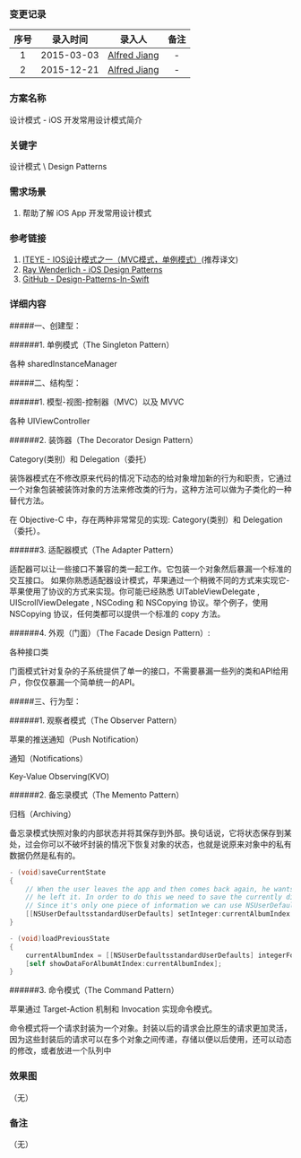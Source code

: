 ### 变更记录

| 序号 | 录入时间 | 录入人 | 备注 |
|:--------:|:--------:|:--------:|:--------:|
| 1 | 2015-03-03 | [Alfred Jiang](https://github.com/viktyz) | - |
| 2 | 2015-12-21 | [Alfred Jiang](https://github.com/viktyz) | - |

### 方案名称

设计模式 - iOS 开发常用设计模式简介

### 关键字

设计模式 \ Design Patterns

### 需求场景

1. 帮助了解 iOS App 开发常用设计模式

### 参考链接

1. [ITEYE - IOS设计模式之一（MVC模式，单例模式）](http://xmuzyq.iteye.com/blog/1942376)(推荐译文)
2. [Ray Wenderlich - iOS Design Patterns](http://www.raywenderlich.com/46988/ios-design-patterns)
3. [GitHub - Design-Patterns-In-Swift](https://github.com/ochococo/Design-Patterns-In-Swift)

### 详细内容

#####一、创建型：

######1. 单例模式（The Singleton Pattern）

各种 sharedInstanceManager

#####二、结构型：

######1. 模型-视图-控制器（MVC）以及 MVVC

各种 UIViewController

######2. 装饰器（The Decorator Design Pattern）

Category(类别）和 Delegation（委托）

装饰器模式在不修改原来代码的情况下动态的给对象增加新的行为和职责，它通过一个对象包装被装饰对象的方法来修改类的行为，这种方法可以做为子类化的一种替代方法。

在 Objective-C 中，存在两种非常常见的实现: Category(类别）和 Delegation（委托）。

######3. 适配器模式（The Adapter Pattern）

适配器可以让一些接口不兼容的类一起工作。它包装一个对象然后暴漏一个标准的交互接口。
如果你熟悉适配器设计模式，苹果通过一个稍微不同的方式来实现它-苹果使用了协议的方式来实现。你可能已经熟悉 UITableViewDelegate ,  UIScrollViewDelegate , NSCoding 和 NSCopying 协议。举个例子，使用 NSCopying 协议，任何类都可以提供一个标准的 copy 方法。

######4. 外观（门面）（The Facade Design Pattern）:

各种接口类

门面模式针对复杂的子系统提供了单一的接口，不需要暴漏一些列的类和API给用户，你仅仅暴漏一个简单统一的API。

#####三、行为型：

######1. 观察者模式（The Observer Pattern）

苹果的推送通知（Push Notification）

通知（Notifications）

Key-Value Observing(KVO)

######2. 备忘录模式（The Memento Pattern）

归档（Archiving）

备忘录模式快照对象的内部状态并将其保存到外部。换句话说，它将状态保存到某处，过会你可以不破坏封装的情况下恢复对象的状态，也就是说原来对象中的私有数据仍然是私有的。
```objective-c
- (void)saveCurrentState
{
    // When the user leaves the app and then comes back again, he wants it to be in the exact same state
    // he left it. In order to do this we need to save the currently displayed album.
    // Since it's only one piece of information we can use NSUserDefaults.
    [[NSUserDefaultsstandardUserDefaults] setInteger:currentAlbumIndex forKey:@"currentAlbumIndex"];
}

- (void)loadPreviousState
{
    currentAlbumIndex = [[NSUserDefaultsstandardUserDefaults] integerForKey:@"currentAlbumIndex"];
    [self showDataForAlbumAtIndex:currentAlbumIndex];
}
```
######3. 命令模式（The Command Pattern）

苹果通过 Target-Action 机制和 Invocation 实现命令模式。

命令模式将一个请求封装为一个对象。封装以后的请求会比原生的请求更加灵活，因为这些封装后的请求可以在多个对象之间传递，存储以便以后使用，还可以动态的修改，或者放进一个队列中

### 效果图
（无）

### 备注
（无）